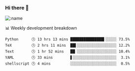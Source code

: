 ### Hi there 👋

<!--
**lv2020/lv2020** is a ✨ _special_ ✨ repository because its `README.md` (this file) appears on your GitHub profile.

Here are some ideas to get you started:

- 🔭 I’m currently working on ...
- 🌱 I’m currently learning ...
- 👯 I’m looking to collaborate on ...
- 🤔 I’m looking for help with ...
- 💬 Ask me about ...
- 📫 How to reach me: ...
- 😄 Pronouns: ...
- ⚡ Fun fact: ...
-->
![:name](https://count.getloli.com/get/@:lv2020)
 <!-- waka-box start -->
📊 Weekly development breakdown
```text
Python      🕓 13 hrs 13 mins ███████████████▍░░░░░ 73.5%
TeX         🕓 2 hrs 11 mins  ██▌░░░░░░░░░░░░░░░░░░ 12.2%
Text        🕓 1 hr 52 mins   ██▏░░░░░░░░░░░░░░░░░░ 10.4%
YAML        🕓 33 mins        ▋░░░░░░░░░░░░░░░░░░░░  3.1%
shellscript 🕓 4 mins         ░░░░░░░░░░░░░░░░░░░░░  0.5%
```
<!-- Powered by https://github.com/YouEclipse/waka-box-go . -->
<!-- waka-box end -->
